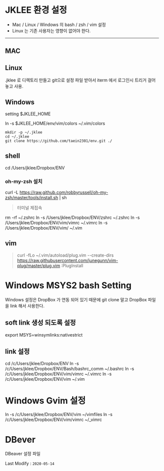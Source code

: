 # JKLEE 환경 설정

- Mac / Linux / Windows 의 bash / zsh / vim 설정
- Linux 는 기존 사용자는 영향이 없어야 한다.

----------------------------------------------------------------------------------------------------
## MAC

## Linux
.jklee 로 디렉토리 만들고 git으로 설정 파일 받아서 iterm 에서 로그인시 트리거 걸어놓고 사용.

## Windows



setting $JKLEE_HOME

ln -s $JKLEE_HOME/env/vim/colors ~/.vim/colors

```
mkdir -p ~/.jklee
cd ~/.jklee
git clone https://github.com/taein2301/env.git ./
```

## shell
cd /Users/jklee/Dropbox/ENV

### oh-my-zsh 설치
curl -L https://raw.github.com/robbyrussell/oh-my-zsh/master/tools/install.sh | sh
> 터미널 제접속

rm -rf ~/.zshrc
ln -s /Users/jklee/Dropbox/ENV/zshrc ~/.zshrc
ln -s /Users/jklee/Dropbox/ENV/vim/vimrc ~/.vimrc
ln -s /Users/jklee/Dropbox/ENV/vim/ ~/.vim

## vim
> curl -fLo ~/.vim/autoload/plug.vim --create-dirs https://raw.githubusercontent.com/junegunn/vim-plug/master/plug.vim
> :PlugInstall

# Windows MSYS2 bash Setting
Windows 설정은 DropBox 가 연동 되어 있기 때문에 git clone 말고 DropBox 파일을 link 해서 사용한다.

## soft link 생성 되도록 설정
export MSYS=winsymlinks:nativestrict

## link 설정
cd /c/Users/jklee/Dropbox/ENV
ln -s /c/Users/jklee/Dropbox/ENV/Bash/bashrc_comm  ~/.bashrc
ln -s /c/Users/jklee/Dropbox/ENV/vim/vimrc ~/.vimrc
ln -s /c/Users/jklee/Dropbox/ENV/vim ~/.vim

# Windows Gvim 설정
ln -s /c/Users/jklee/Dropbox/ENV/vim ~/vimfiles
ln -s /c/Users/jklee/Dropbox/ENV/vim/vimrc ~/_vimrc


# DBever
DBeaver 설정 파일

Last Modify : `2020-05-14`


